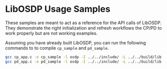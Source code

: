 # LibOSDP Usage Samples

These samples are meant to act as a reference for the API calls of LibOSDP. They
demonstrate the right initialization and refresh workflows the CP/PD to work
properly but are not working examples.

Assuming you have already built LibOSDP, you can run the following commands to
to compile `cp_sample` and `pd_sample`.

```sh
gcc cp_app.c -o cp_sample -l osdp -I ../../include/ -L ../../build/lib
gcc pd_app.c -o pd_sample -l osdp -I ../../include/ -L ../../build/lib
```
